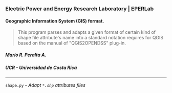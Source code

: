 ### **Electric Power and Energy Research Laboratory** | EPERLab

#### Geographic Information System (GIS) format.


> This program parses and adapts a given format of certain kind of shape file attribute's name into a standard notation requires for QGIS based on the manual of "QGIS2OPENDSS" plug-in.

##### *Mario R. Peralta A.* <br>
##### *UCR - Universidad de Costa Rica*
---

`shape.py` - *Adapt `*.shp` attributes files*

